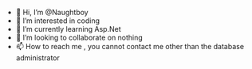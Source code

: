 - 👋 Hi, I’m @Naughtboy
- 👀 I’m interested in coding
- 🌱 I’m currently learning Asp.Net
- 💞️ I’m looking to collaborate on nothing
- 📫 How to reach me , you cannot contact me other than the database administrator

<!---
Naughtboy/Naughtboy is a ✨ special ✨ repository because its `README.md` (this file) appears on your GitHub profile.
You can click the Preview link to take a look at your changes.
--->
